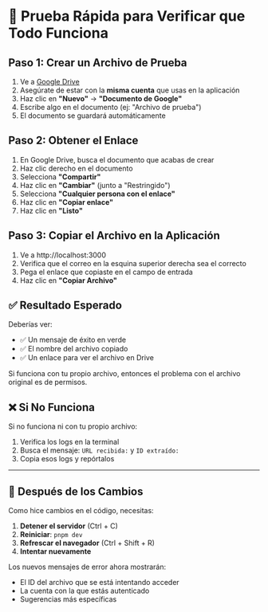# 🧪 Prueba Rápida para Verificar que Todo Funciona

## Paso 1: Crear un Archivo de Prueba

1. Ve a [Google Drive](https://drive.google.com)
2. Asegúrate de estar con la **misma cuenta** que usas en la aplicación
3. Haz clic en **"Nuevo"** → **"Documento de Google"**
4. Escribe algo en el documento (ej: "Archivo de prueba")
5. El documento se guardará automáticamente

## Paso 2: Obtener el Enlace

1. En Google Drive, busca el documento que acabas de crear
2. Haz clic derecho en el documento
3. Selecciona **"Compartir"**
4. Haz clic en **"Cambiar"** (junto a "Restringido")
5. Selecciona **"Cualquier persona con el enlace"**
6. Haz clic en **"Copiar enlace"**
7. Haz clic en **"Listo"**

## Paso 3: Copiar el Archivo en la Aplicación

1. Ve a http://localhost:3000
2. Verifica que el correo en la esquina superior derecha sea el correcto
3. Pega el enlace que copiaste en el campo de entrada
4. Haz clic en **"Copiar Archivo"**

## ✅ Resultado Esperado

Deberías ver:
- ✅ Un mensaje de éxito en verde
- ✅ El nombre del archivo copiado
- ✅ Un enlace para ver el archivo en Drive

Si funciona con tu propio archivo, entonces el problema con el archivo original es de permisos.

## ❌ Si No Funciona

Si no funciona ni con tu propio archivo:

1. Verifica los logs en la terminal
2. Busca el mensaje: `URL recibida:` y `ID extraído:`
3. Copia esos logs y repórtalos

---

## 🔄 Después de los Cambios

Como hice cambios en el código, necesitas:

1. **Detener el servidor** (Ctrl + C)
2. **Reiniciar**: `pnpm dev`
3. **Refrescar el navegador** (Ctrl + Shift + R)
4. **Intentar nuevamente**

Los nuevos mensajes de error ahora mostrarán:
- El ID del archivo que se está intentando acceder
- La cuenta con la que estás autenticado
- Sugerencias más específicas
